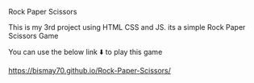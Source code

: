 Rock Paper Scissors

This is my 3rd project using HTML CSS and JS. its a simple Rock Paper Scissors Game

You can use the below link ⬇️ to play this game

https://bismay70.github.io/Rock-Paper-Scissors/
